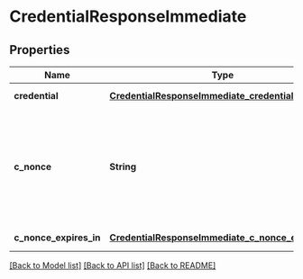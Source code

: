 # CredentialResponseImmediate

## Properties

| Name                   | Type                                                                                                    | Description                                                                               | Notes             |
| ---------------------- | ------------------------------------------------------------------------------------------------------- | ----------------------------------------------------------------------------------------- | ----------------- |
| **credential**         | [**CredentialResponseImmediate_credential**](CredentialResponseImmediate_credential.md)                 |                                                                                           | [default to null] |
| **c_nonce**            | **String**                                                                                              | String containing a nonce to be used when creating a proof of possession of the key proof | [default to null] |
| **c_nonce_expires_in** | [**CredentialResponseImmediate_c_nonce_expires_in**](CredentialResponseImmediate_c_nonce_expires_in.md) |                                                                                           | [default to null] |

[[Back to Model list]](../README.md#documentation-for-models) [[Back to API list]](../README.md#documentation-for-api-endpoints) [[Back to README]](../README.md)
